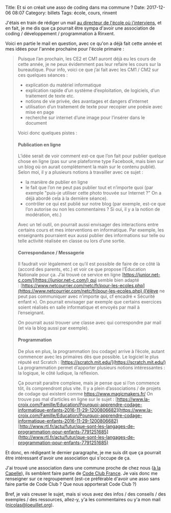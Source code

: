 Title: Et si on créait une asso de coding dans ma commune ?
Date: 2017-12-06 08:07
Category: billets
Tags: école, cours, rinxent

J'étais en train de rédiger un mail [au directeur de l'école où j'interviens]({filename}cours-dinformatique-en-ecole-primaire.md), et en fait, je me dis que ça pourrait être sympa d'avoir une association de coding / développement / programmation à Rinxent.

Voici en partie le mail en question, avec ce qu'on a déjà fait cette année et mes idées pour l'année prochaine pour l'école primaire :

> Puisque l’an prochain, les CE2 et CM1 auront déjà eu les cours de cette année, je ne peux évidemment pas leur refaire les cours sur la bureautique.
> Pour info, voici ce que j’ai fait avec les CM1 / CM2 sur ces quelques séances :
> * explication du matériel informatique
> * explication rapide d’un système d’exploitation, de logiciels, d’un traitement de texte etc.
> * notions de vie privée, des avantages et dangers d’internet
> * utilisation d’un traitement de texte pour recopier une poésie avec mise en page
> * recherche sur internet d’une image pour l’insérer dans le document
>
> Voici donc quelques pistes :
>
> #### Publication en ligne
>
> L’idée serait de voir comment est-ce que l’on fait pour publier quelque chose en ligne (pas sur une plateforme type Facebook, mais bien sur un blog où on aurait complètement la main sur le contenu publié).
> Selon moi, il y a plusieurs notions à travailler avec ce sujet :
>
> * la manière de publier en ligne
> * le fait que l’on ne peut pas publier tout et n’importe quoi (par exemple "puis-je utiliser cette photo trouvée sur Internet ?" On a déjà abordé cela à la dernière séance).
> * contrôler ce qui est publié sur notre blog (par exemple, est-ce que l’on autorise ou non les commentaires ? Si oui, il y a la notion de modération, etc.)
>
> Avec un tel outil, on pourrait aussi envisager des interactions entre certains cours et mes interventions en informatique. Par exemple, les enseignants pourraient eux aussi publier des informations sur telle ou telle activité réalisée en classe ou lors d’une sortie.
>
> #### Correspondance / Messagerie
>
> Il faudrait voir légalement ce qu’il est possible de faire de ce côté là (accord des parents, etc.) et voir ce que propose l’Éducation Nationale pour ça. J’ai trouvé ce service en ligne [https://junior.net-c.com/](https://junior.net-c.com/) qui semble bien adapté : [https://www.netcourrier.com/netc/fr/pour-les-ecoles.php](https://www.netcourrier.com/netc/fr/pour-les-ecoles.php) (l’élève ne peut pas communiquer avec n’importe qui, cf encadré « Sécurité enfant »).
> On pourrait envisager par exemple que certains exercices soient réalisés en salle informatique et envoyés par mail à l’enseignant.
>
> On pourrait aussi trouver une classe avec qui correspondre par mail (et via la blog aussi par exemple).
>
> #### Programmation
>
> De plus en plus, la programmation (ou codage) arrive à l’école, autant commencer avec les primaires dès que possible.
> Le logiciel le plus réputé est Scratch : [https://scratch.mit.edu/](https://scratch.mit.edu/)
> La programmation permet d’apporter plusieurs notions intéressantes : la logique, le côté ludique, la réflexion.
>
> Ça pourrait paraitre complexe, mais je pense que si l’on commence tôt, ils comprendront plus vite.
> Il y a plein d’associations / de projets de codage qui existent comme https://www.magicmakers.fr/
> On trouve pas mal d’articles en ligne sur le sujet :
> [https://www.la-croix.com/Famille/Education/Pourquoi-apprendre-codage-informatique-enfants-2016-11-29-1200806682](https://www.la-croix.com/Famille/Education/Pourquoi-apprendre-codage-informatique-enfants-2016-11-29-1200806682)
> [http://www.rtl.fr/actu/futur/que-sont-les-langages-de-programmation-pour-enfants-7791251685](http://www.rtl.fr/actu/futur/que-sont-les-langages-de-programmation-pour-enfants-7791251685)


Et donc, en rédigeant le dernier paragraphe, je me suis dit que ça pourrait être intéressant d'avoir une association qui s'occupe de ça.

J'ai trouvé une association dans une commune proche de chez nous ([à la Capelle](http://club-et-asso.lacapelleloisirs.com/code-club)), ils semblent faire partie de [Code Club France](http://www.codeclub.fr/index.php). Je vais donc me renseigner sur ce regroupement (est-ce préférable d'avoir une asso sans faire partie de Code Club ? Que nous apporterait Code Club ?)

Bref, je vais creuser le sujet, mais si vous avez des infos / des conseils / des exemples / des ressources, allez-y, y'a les commentaires ou y'a mon mail (nicolas@loeuillet.org).
